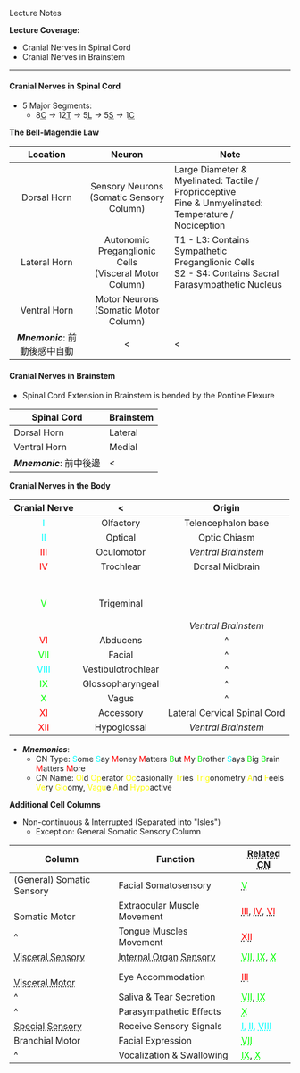 Lecture Notes

**Lecture Coverage:**
- Cranial Nerves in Spinal Cord
- Cranial Nerves in Brainstem

---
#### **Cranial Nerves in Spinal Cord**
- 5 Major Segments:
	- 8<abbr Title="Cervical">C</abbr> → 12<abbr Title="Thoracic">T</abbr> → 5<abbr Title="Lumbar">L</abbr> → 5<abbr Title="Sacral">S</abbr> → 1<abbr Title="Coccygeal">C</abbr>

**The Bell-Magendie Law**

|        Location         |                          Neuron                          | Note                                                                                                     |
| :---------------------: | :------------------------------------------------------: | -------------------------------------------------------------------------------------------------------- |
|       Dorsal Horn       |       Sensory Neurons<br>(Somatic Sensory Column)        | Large Diameter & Myelinated: Tactile / Proprioceptive<br>Fine & Unmyelinated:  Temperature / Nociception |
|      Lateral Horn       | Autonomic Preganglionic Cells<br>(Visceral Motor Column) | T1 - L3: Contains Sympathetic Preganglionic Cells<br>S2 - S4: Contains Sacral Parasympathetic Nucleus    |
|      Ventral Horn       |         Motor Neurons<br>(Somatic Motor Column)          |                                                                                                          |
| ***Mnemonic***: 前動後感中自動 |                            <                             | <                                                                                                        |

#### **Cranial Nerves in Brainstem**
- Spinal Cord Extension in Brainstem is bended by the Pontine Flexure

| Spinal Cord          | Brainstem |
| -------------------- | --------- |
| Dorsal Horn          | Lateral   |
| Ventral Horn         | Medial    |
| ***Mnemonic***: 前中後邊 | <         |

**Cranial Nerves in the Body**

|         Cranial Nerve         |         <          |               Origin                |
| :---------------------------: | :----------------: | :---------------------------------: |
|  <span style="color:aqua">I   |     Olfactory      |         Telencephalon base          |
|  <span style="color:aqua">II  |      Optical       |            Optic Chiasm             |
|  <span style="color:red">III  |     Oculomotor     |         *Ventral Brainstem*         |
|  <span style="color:red">IV   |     Trochlear      |           Dorsal Midbrain           |
|  <span style="color:lime">V   |     Trigeminal     | <br><br><br><br>*Ventral Brainstem* |
|  <span style="color:red">VI   |      Abducens      |                  ^                  |
| <span style="color:lime">VII  |       Facial       |                  ^                  |
| <span style="color:aqua">VIII | Vestibulotrochlear |                  ^                  |
|  <span style="color:lime">IX  |  Glossopharyngeal  |                  ^                  |
|  <span style="color:lime">X   |       Vagus        |                  ^                  |
|  <span style="color:red">XI   |     Accessory      |    Lateral Cervical Spinal Cord     |
|  <span style="color:red">XII  |    Hypoglossal     |         *Ventral Brainstem*         |
- **_Mnemonics_**:
	- CN Type: <span style="color:aqua">S</span>ome <span style="color:aqua">S</span>ay <span style="color:red">M</span>oney <span style="color:red">M</span>atters <span style="color:lime">B</span>ut <span style="color:red">M</span>y <span style="color:lime">B</span>rother <span style="color:aqua">S</span>ays <span style="color:lime">B</span>ig <span style="color:lime">B</span>rain <span style="color:red">M</span>atters <span style="color:red">M</span>ore
	- CN Name: <span style="color:yellow">Ol</span>d <span style="color:yellow">Op</span>erator <span style="color:yellow">Oc</span>casionally <span style="color:yellow">Tr</span>ies <span style="color:yellow">Trig</span>onometry <span style="color:yellow">A</span>nd <span style="color:yellow">F</span>eels <span style="color:yellow">Ve</span>ry <span style="color:yellow">Glo</span>omy, <span style="color:yellow">Vagu</span>e <span style="color:yellow">A</span>nd <span style="color:yellow">Hypo</span>active



**Additional Cell Columns**
- Non-continuous & Interrupted (Separated into "Isles")
	- Exception: General Somatic Sensory Column

| Column                                                                        | Function                                                                 | <abbr Title="Blue: Sensory \| Green: Mixed \| Red: Motor">Related CN</abbr>                                                                                                                                   |
| ----------------------------------------------------------------------------- | ------------------------------------------------------------------------ | ------------------------------------------------------------------------------------------------------------------------------------------------------------------------------------------------------------- |
| (General) Somatic Sensory                                                     | Facial Somatosensory                                                     | <abbr Title="Trigeminal"><span style="color:lime">V</span></abbr>                                                                                                                                             |
| <br>Somatic Motor                                                             | Extraocular Muscle Movement<br>                                          | <abbr Title="Oculomotor"><span style="color:red">III</span></abbr>, <abbr Title="Trochlear"><span style="color:red">IV</span></abbr>, <abbr Title="Abducens"><span style="color:red">VI</span></abbr>         |
| ^                                                                             | Tongue Muscles Movement                                                  | <abbr Title="Hypoglossal"><span style="color:red">XII</abbr></span>                                                                                                                                           |
| <abbr Title="Medulla Solitary Tract Nucleus">Visceral Sensory</abbr>          | <abbr Title="Tongue & Blood Baroreceptors">Internal Organ Sensory</abbr> | <span style="color:lime"><abbr Title="Facial">VII</abbr></span>, <span style="color:lime"><abbr Title="Glosso-pharyngeal">IX</abbr></span>, <span style="color:lime"><abbr Title="Vagus">X</abbr></span>      |
| <br><abbr Title="Parasympathetic Preganglionic Neurons">Visceral Motor</abbr> | Eye Accommodation                                                        | <abbr Title="Oculomotor"><span style="color:red">III</span></abbr>                                                                                                                                            |
| ^                                                                             | Saliva & Tear Secretion                                                  | <span style="color:lime"><abbr Title="Facial">VII</abbr></span>, <span style="color:lime"><abbr Title="Glosso-pharyngeal">IX</abbr></span>                                                                    |
| ^                                                                             | Parasympathetic Effects                                                  | <span style="color:lime"><abbr Title="Vagus">X</abbr></span>                                                                                                                                                  |
| <abbr Title="Vestibular & Cochlear Nuclei">Special Sensory                    | Receive Sensory Signals                                                  | <span style="color:aqua"><abbr Title="Olfactory">I</abbr></aqua>, <span style="color:aqua"><abbr Title="Optic">II</abbr></span>, <span style="color:aqua"><abbr Title="Vestibulo-Cochlear">VIII</abbr></aqua> |
| Branchial Motor                                                               | Facial Expression                                                        | <span style="color:lime"><abbr Title="Facial">VII</abbr></span>                                                                                                                                               |
| ^                                                                             | Vocalization & Swallowing                                                | <span style="color:lime"><abbr Title="Glosso-pharyngeal">IX</abbr></span>, <span style="color:lime"><abbr Title="Vagus">X</abbr></span>                                                                       |

